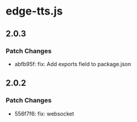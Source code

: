 # edge-tts.js

## 2.0.3

### Patch Changes

- abfb95f: fix: Add exports field to package.json

## 2.0.2

### Patch Changes

- 556f7f6: fix: websocket
